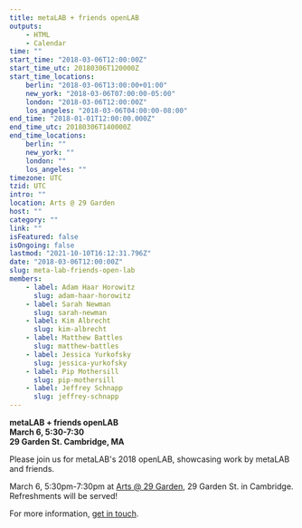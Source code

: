 ```yaml
---
title: metaLAB + friends openLAB
outputs:
    - HTML
    - Calendar
time: ""
start_time: "2018-03-06T12:00:00Z"
start_time_utc: 20180306T120000Z
start_time_locations:
    berlin: "2018-03-06T13:00:00+01:00"
    new_york: "2018-03-06T07:00:00-05:00"
    london: "2018-03-06T12:00:00Z"
    los_angeles: "2018-03-06T04:00:00-08:00"
end_time: "2018-01-01T12:00:00.000Z"
end_time_utc: 20180306T140000Z
end_time_locations:
    berlin: ""
    new_york: ""
    london: ""
    los_angeles: ""
timezone: UTC
tzid: UTC
intro: ""
location: Arts @ 29 Garden
host: ""
category: ""
link: ""
isFeatured: false
isOngoing: false
lastmod: "2021-10-10T16:12:31.796Z"
date: "2018-03-06T12:00:00Z"
slug: meta-lab-friends-open-lab
members:
    - label: Adam Haar Horowitz
      slug: adam-haar-horowitz
    - label: Sarah Newman
      slug: sarah-newman
    - label: Kim Albrecht
      slug: kim-albrecht
    - label: Matthew Battles
      slug: matthew-battles
    - label: Jessica Yurkofsky
      slug: jessica-yurkofsky
    - label: Pip Mothersill
      slug: pip-mothersill
    - label: Jeffrey Schnapp
      slug: jeffrey-schnapp
---
```

**metaLAB + friends openLAB**<br />
**March 6, 5:30-7:30**<br />
**29 Garden St. Cambridge, MA**


Please join us for metaLAB's 2018 openLAB, showcasing work by metaLAB and friends. 

March 6, 5:30pm-7:30pm at [Arts @ 29 Garden](https://www.google.com/maps/place/29+Garden+St,+Cambridge,+MA+02138/@42.3789727,-71.1259173,17z/data=!4m13!1m7!3m6!1s0x89e3776a49c30d07:0x6a665c0e4ca8872b!2s29+Garden+St,+Cambridge,+MA+02138!3b1!8m2!3d42.3789688!4d-71.1237286!3m4!1s0x89e3776a49c30d07:0x6a665c0e4ca8872b!8m2!3d42.3789688!4d-71.1237286), 29 Garden St. in Cambridge. Refreshments will be served!

For more information, [get in touch](mailto:daniel@metalab.harvard.edu).